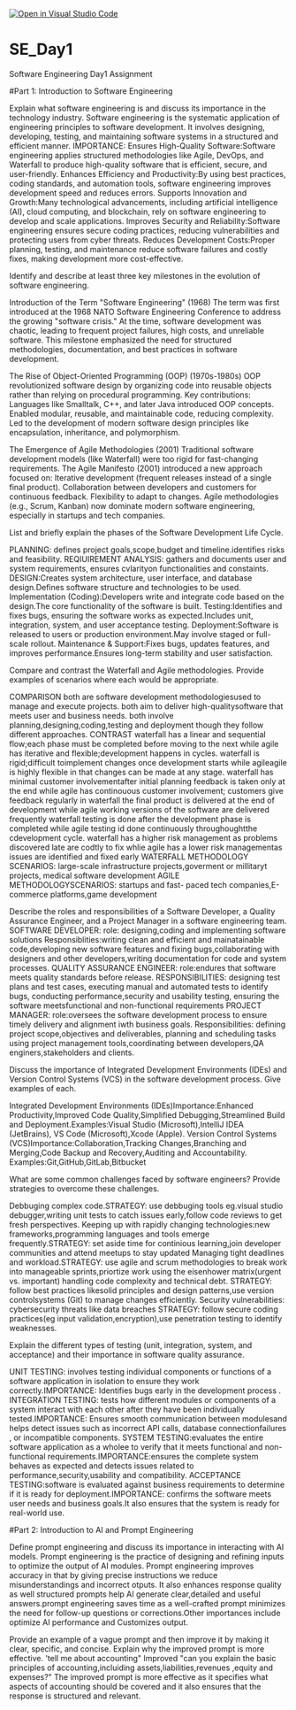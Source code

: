 [![Open in Visual Studio Code](https://classroom.github.com/assets/open-in-vscode-2e0aaae1b6195c2367325f4f02e2d04e9abb55f0b24a779b69b11b9e10269abc.svg)](https://classroom.github.com/online_ide?assignment_repo_id=18390614&assignment_repo_type=AssignmentRepo)
# SE_Day1
Software Engineering Day1 Assignment

#Part 1: Introduction to Software Engineering

Explain what software engineering is and discuss its importance in the technology industry.
Software engineering is the systematic application of engineering principles to software development. It involves designing, developing, testing, and maintaining software systems in a structured and efficient manner.
IMPORTANCE:
Ensures High-Quality Software:Software engineering applies structured methodologies like Agile, DevOps, and Waterfall to produce high-quality software that is efficient, secure, and user-friendly.
Enhances Efficiency and Productivity:By using best practices, coding standards, and automation tools, software engineering improves development speed and reduces errors.
Supports Innovation and Growth:Many technological advancements, including artificial intelligence (AI), cloud computing, and blockchain, rely on software engineering to develop and scale applications.
Improves Security and Reliability:Software engineering ensures secure coding practices, reducing vulnerabilities and protecting users from cyber threats.
Reduces Development Costs:Proper planning, testing, and maintenance reduce software failures and costly fixes, making development more cost-effective.

Identify and describe at least three key milestones in the evolution of software engineering.

 Introduction of the Term "Software Engineering" (1968)
The term was first introduced at the 1968 NATO Software Engineering Conference to address the growing "software crisis."
At the time, software development was chaotic, leading to frequent project failures, high costs, and unreliable software.
This milestone emphasized the need for structured methodologies, documentation, and best practices in software development.

The Rise of Object-Oriented Programming (OOP) (1970s-1980s)
OOP revolutionized software design by organizing code into reusable objects rather than relying on procedural programming.
Key contributions:
Languages like Smalltalk, C++, and later Java introduced OOP concepts.
Enabled modular, reusable, and maintainable code, reducing complexity.
Led to the development of modern software design principles like encapsulation, inheritance, and polymorphism.

 The Emergence of Agile Methodologies (2001)
 Traditional software development models (like Waterfall) were too rigid for fast-changing requirements.
The Agile Manifesto (2001) introduced a new approach focused on:
Iterative development (frequent releases instead of a single final product).
Collaboration between developers and customers for continuous feedback.
Flexibility to adapt to changes.
Agile methodologies (e.g., Scrum, Kanban) now dominate modern software engineering, especially in startups and tech companies.

   List and briefly explain the phases of the Software Development Life Cycle.

PLANNING: defines project goals,scope,budget and timeline.identifies risks and feasibility.
REQIUIREMENT ANALYSIS: gathers and documents user and system requirements, ensures cvlarityon functionalities and constaints.
DESIGN:Creates system architecture, user interface, and database design.Defines software structure and technologies to be used.
Implementation (Coding):Developers write and integrate code based on the design.The core functionality of the software is built.
Testing:Identifies and fixes bugs, ensuring the software works as expected.Includes unit, integration, system, and user acceptance testing.
Deployment:Software is released to users or production environment.May involve staged or full-scale rollout.
Maintenance & Support:Fixes bugs, updates features, and improves performance.Ensures long-term stability and user satisfaction.

Compare and contrast the Waterfall and Agile methodologies. Provide examples of scenarios where each would be appropriate.

COMPARISON
both are software development methodologiesused to manage and execute projects.
both aim to deliver high-qualitysoftware that meets user and business needs.
both involve planning,designing,coding,testing and deployment though they follow different approaches.
CONTRAST
waterfall has a linear and sequential flow;each phase must be completed before moving to the next while agile has iterative and flexible;development happens in cycles.
waterfall is rigid;difficult toimplement changes once development starts while agileagile is highly flexible in that changes can be made at any stage.
waterfall has minimal customer involvementafter initial planning feedback is taken only at the end while agile has continouous customer involvement; customers give feedback regularly
in waterfall the final product is delivered at the end of development while agile working versions of the software are delivered frequently
waterfall testing is done after the development phase is completed while agile testing id done continuously throughoughtthe cdevelopment cycle.
waterfall has a higher risk management as problems discovered late are codtly to fix whlie agile has a lower risk managementas issues are identified and fixed early
WATERFALL METHODOLOGY SCENARIOS: large-scale infrastructure projects,goverment or millitaryt projects, medical software development
AGILE METHODOLOGYSCENARIOS: startups and fast- paced tech companies,E-commerce platforms,game development


Describe the roles and responsibilities of a Software Developer, a Quality Assurance Engineer, and a Project Manager in a software engineering team.
SOFTWARE DEVELOPER: role: designing,coding and implementing software solutions Responsiblities:writing clean and efficient and mainatainable code,developing new software features and fixing bugs,collaborating with designers and other developers,writing documentation for code and system processes.
QUALITY ASSURANCE ENGINEER: role:endures that software meets quality standards before release. RESPONSIBILITIES: designing test plans and test cases, executing manual and automated tests to identify bugs, conducting performance,security and usability testing, ensuring the software meetsfunctional and non-functional requirements 
PROJECT MANAGER: role:oversees the software development process to ensure timely delivery and alignment iwth business goals. Responsibilities: defining project scope,objectives and deliverables, planning and scheduling tasks using project management tools,coordinating between developers,QA enginers,stakeholders and clients.

Discuss the importance of Integrated Development Environments (IDEs) and Version Control Systems (VCS) in the software development process. Give examples of each.

Integrated Development Environments (IDEs)Importance:Enhanced Productivity,Improved Code Quality,Simplified Debugging,Streamlined Build and Deployment.Examples:Visual Studio (Microsoft),IntelliJ IDEA (JetBrains), VS Code (Microsoft),Xcode (Apple).
Version Control Systems (VCS)Importance:Collaboration,Tracking Changes,Branching and Merging,Code Backup and Recovery,Auditing and Accountability. Examples:Git,GitHub,GitLab,Bitbucket

What are some common challenges faced by software engineers? Provide strategies to overcome these challenges.

Debbuging complex code.STRATEGY: use debbuging tools eg.visual studio debugger,writing unit tests to catch issues early,follow code reviews to get fresh perspectives.
Keeping up with rapidly changing technologies:new frameworks,programming languages and tools emerge frequently.STRATEGY: set aside time for continious learning,join developer communities and attend meetups to stay updated
Managing tight deadlines and workload.STRATEGY: use agile and scrum methodologies to break work into manageable sprints,priortize work using the eisenhower matrix(urgent vs. important)
handling code complexity and technical debt. STRATEGY: follow best practices likesolid principles and design patterns,use version controlsystems (Git) to manage changes efficiently.
Security vulnerabilities: cybersecurity threats like data breaches STRATEGY: follow secure coding practices(eg input validation,encryption),use penetration testing to identify weaknesses.

Explain the different types of testing (unit, integration, system, and acceptance) and their importance in software quality assurance.

UNIT TESTING: involves testing individual components or functions of a software application in isolation to ensure they work correctly.IMPORTANCE: Identifies bugs early in the development process .
INTEGRATION TESTING: tests how different modules or components of a system interact with each other after they have been individually tested.IMPORTANCE: Ensures smooth communication between modulesand helps detect issues such as incorrect API calls, database connectionfailures , or incompatible components.
SYSTEM TESTING:evaluates the entire software application as a wholee to verify that it meets functional and non-functional requirements.IMPORTANCE:ensures the complete system behaves as expected and detects issues related to performance,security,usability and compatibility.
ACCEPTANCE TESTING:software is evaluated against business requirements to determine if it is ready for deployment.IMPORTANCE: confirms the software meets user needs and business goals.It also ensures that the system is ready for real-world use.

#Part 2: Introduction to AI and Prompt Engineering


Define prompt engineering and discuss its importance in interacting with AI models.
Prompt engineering is the practice of designing and refining inputs to optimize the output of AI modules. Prompt engineering improves accuracy in that by giving precise instructions we reduce misunderstandings and incorrect otputs. It also enhances response quality as well structured prompts help AI generate clear,detailed and useful answers.prompt engineering saves time as a well-crafted prompt minimizes the need for follow-up questions or corrections.Other importances include optimize AI performance and Customizes output.

Provide an example of a vague prompt and then improve it by making it clear, specific, and concise. Explain why the improved prompt is more effective.
'tell me about accounting" Improved "can you explain the basic principles of accounting,incluiding assets,liabilities,revenues ,equity and expenses?"
The improved prompt is more effective as it specifies what aspects of accounting should be covered and it also ensures that the response is structured and relevant.
